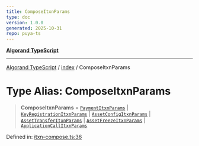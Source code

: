 ```yaml
---
title: ComposeItxnParams
type: doc
version: 1.0.0
generated: 2025-10-31
repo: puya-ts
---
```

[**Algorand TypeScript**](../../README.md)

***

[Algorand TypeScript](../../modules.md) / [index](../README.md) / ComposeItxnParams

# Type Alias: ComposeItxnParams

> **ComposeItxnParams** = [`PaymentItxnParams`](../../itxn/namespaces/itxn/classes/PaymentItxnParams.md) \| [`KeyRegistrationItxnParams`](../../itxn/namespaces/itxn/classes/KeyRegistrationItxnParams.md) \| [`AssetConfigItxnParams`](../../itxn/namespaces/itxn/classes/AssetConfigItxnParams.md) \| [`AssetTransferItxnParams`](../../itxn/namespaces/itxn/classes/AssetTransferItxnParams.md) \| [`AssetFreezeItxnParams`](../../itxn/namespaces/itxn/classes/AssetFreezeItxnParams.md) \| [`ApplicationCallItxnParams`](../../itxn/namespaces/itxn/classes/ApplicationCallItxnParams.md)

Defined in: [itxn-compose.ts:36](https://github.com/algorandfoundation/puya-ts/blob/main/packages/algo-ts/src/itxn-compose.ts#L36)
